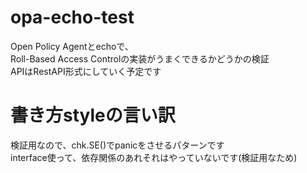 # opa-echo-test

Open Policy Agentとechoで、  
Roll-Based Access Controlの実装がうまくできるかどうかの検証  
APIはRestAPI形式にしていく予定です  

# 書き方styleの言い訳
検証用なので、chk.SE()でpanicをさせるパターンです  
interface使って、依存関係のあれそれはやっていないです(検証用なため)

